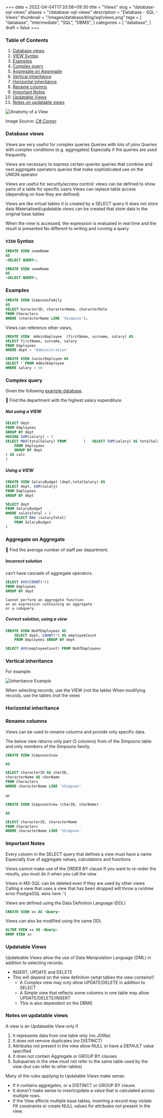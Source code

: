 +++
date = 2022-04-04T17:33:58+09:30
title = "Views"
slug = "database-sql-views"
aliases = "/database-sql-views"
description = "Database - SQL - Views"
thumbnail = "/images/database/blog/sql/views.png"
tags = [
    "database",
    "intermediate",
    "SQL",
    "DBMS",
]
categories = [
    "database",
]
draft = false
+++

### Table of Contents

1. [Database views](#database-views)
1. [VIEW Syntax](#view-syntax)
1. [Examples](#examples)
1. [Complex query](#complex-query)
1. [Aggregate on Aggregate](#aggregate-on-aggregate)
1. [Vertical inheritance](#vertical-inheritance)
1. [Horizontal inheritance](#horizontal-inheritance)
1. [Rename columns](#rename-columns)
1. [Important Notes](#important-notes)
1. [Updatable Views](#updatable-views)
1. [Notes on updatable views](#notes-on-updatable-views)

![Anatomy of a View](/images/database/blog/sql/views.png)

Image Source: *[C#
Corner](https://www.c-sharpcorner.com/UploadFile/f0b2ed/views-in-sql-server/)*

### Database views

Views are very useful for complex queries
Queries with lots of joins
Queries with complex conditions (e.g. aggregates)
Especially if the queries are used frequently

Views are necessary to express certain queries
queries that combine and nest aggregate operators
queries that make sophisticated use on the UNION operator

Views are useful for security/access control:
views can be defined to show parts of a table for specific users
Views can replace table access (depending on how they are defined)

Views are like virtual tables
It is created by a SELECT query
It does not store data
Materialised/updatable views can be created that store data in the original base tables

When the view is accessed, the expression is evaluated in real time and the result is presented
No different to writing and running a query

### `VIEW` Syntax

```sql
CREATE VIEW someName
AS
<SELECT QUERY>;
```

```sql
CREATE VIEW someName
AS
<SELECT QUERY>;
```

### Examples

```sql
CREATE VIEW SimpsonsFamily
AS
SELECT haracterID, characterName, characterRole
FROM Characters
WHERE (characterName LIKE '%Simpson');
```

Views can reference other views,

```sql
CREATE VIEW  AdminEmployee  (firstName, surname, salary) AS
SELECT firstName, surname, salary
FROM Employees
WHERE dept = 'Administration'
```

```sql
CREATE VIEW JuniorEmployee AS
SELECT * FROM AdminEmployee
WHERE salary < 50
```

### Complex query

Given the following [example
database](https://tanducmai.com/blog/database-sql-set-operators/#sample-database).

:memo: Find the department with the highest salary expenditure.

##### Not using a VIEW

```sql
SELECT dept
FROM Employees
GROUP BY dept
HAVING SUM(salary) = (
SELECT MAX(totalSalary) FROM        (   SELECT SUM(salary) AS totalSalary
    FROM Employees
    GROUP BY dept
) AS calc
)
```

##### Using a VIEW
```sql
CREATE VIEW SalaryBudget (dept,totalSalary) AS
SELECT dept, SUM(salary)
FROM Employees
GROUP BY dept
```

```sql
SELECT dept
FROM SalaryBudget
WHERE salaryTotal = (
    SELECT MAX (salaryTotal)
    FROM SalaryBudget
)
```

### Aggregate on Aggregate

:memo: Find the average number of staff per department.

##### Incorrect solution

can’t have cascade of aggregate operators.

```sql
SELECT AVG(COUNT(*))
FROM Employees
GROUP BY dept
```

```text
Cannot perform an aggregate function
on an expression containing an aggregate
or a subquery.
```

##### Correct solution, using a view

```sql
CREATE VIEW NoOfEmployees AS
    SELECT dept, COUNT(*) AS employeeCount
    FROM Employees GROUP BY dept
```

```sql
SELECT AVG(employeeCount) FROM NoOfEmployees
```

### Vertical inheritance

For example:

![Inheritance Example](/images/database-conceptual-design/inheritance-1.png)

When selecting records, use the VIEW (not the table)
When modifying records, use the tables (not the view)

### Horizontal inheritance

### Rename columns

Views can be used to rename columns and provide only specific data.

The below view returns only part (2 columns) from of the Simpsons table
and only members of the Simpsons family.

```sql
CREATE VIEW SimpsonsView

AS

SELECT characterID AS charID,
characterName AS charName
FROM Characters
WHERE characterName LIKE '%Simpson'
```

or

```sql
CREATE VIEW SimpsonsView (charID, charName)

AS

SELECT characterID, characterName
FROM Characters
WHERE characterName LIKE '%Simpson'
```

### Important Notes

Every column in the SELECT query that defines a view must have a name
Especially true of aggregate values, calculations and functions

Views cannot make use of the ORDER BY clause
If you want to re-order the results, you must do it when you call the view

Views in MS-SQL can be deleted even if they are used by other views
Calling a view that uses a view that has been dropped will throw a runtime error
PostgreSQL wins here :’(

Views are defined using the Data Definition Language (DDL)

```sql
CREATE VIEW xx AS <Query>
```

Views can also be modified using the same DDL
```sql
ALTER VIEW xx AS <Query>
DROP VIEW xx
```

### Updatable Views

Updateable Views allow the use of Data Manipulation Language (DML) in
addition to selecting records.
- INSERT, UPDATE and DELETE
- This will depend on the view definition (what tables the view
  contains!)
  - A Complex view may only allow UPDATE/DELETE in addition to SELECT
  - A Simple view that reflects some columns in one table may allow
    UPDATE/DELETE/INSERT
  - This is also dependent on the DBMS

### Notes on updatable views

A view is an Updateable View only if
1. It represents data from one table only (no JOINs)
1. It does not remove duplicates (no DISTINCT)
1. Attributes not present in the view allow NULL or have a DEFAULT value
   specified
1. It does not contain Aggregate or GROUP BY clauses
1. Subqueries in the view must not refer to the same table used by the
   view (but can refer to other tables)

Many of the rules applying to Updatable Views make sense:
- If it contains aggregates, or a DISTINCT or GROUP BY clause.
- It doesn’t make sense to insert/update a value that is calculated across
  multiple rows.
- If the View affects multiple base tables, inserting a record may violate FK
  constraints or create NULL values for attributes not present in the view.
